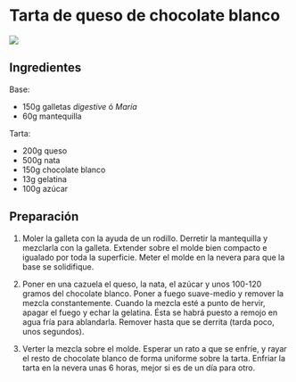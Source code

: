 Tarta de queso de chocolate blanco
==================================

![](../images/tarta_queso_chocolate_blanco.jpg)

Ingredientes
------------

Base:

* 150g galletas *digestive* ó *María*
* 60g mantequilla

Tarta:

* 200g queso
* 500g nata
* 150g chocolate blanco
* 13g gelatina
* 100g azúcar

Preparación
-----------

1. Moler la galleta con la ayuda de un rodillo. Derretir la mantequilla y mezclarla con la galleta. Extender sobre el molde bien compacto e igualado por toda la superficie. Meter el molde en la nevera para que la base se solidifique.

2. Poner en una cazuela el queso, la nata, el azúcar y unos 100-120 gramos del chocolate blanco. Poner a fuego suave-medio y remover la mezcla constantemente. Cuando la mezcla esté a punto de hervir, apagar el fuego y echar la gelatina. Ésta se habrá puesto a remojo en agua fría para ablandarla. Remover hasta que se derrita (tarda poco, unos segundos).

3. Verter la mezcla sobre el molde. Esperar un rato a que se enfríe, y rayar el resto de chocolate blanco de forma uniforme sobre la tarta. Enfriar la tarta en la nevera unas 6 horas, mejor si es de un día para otro.
